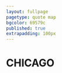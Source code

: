 ```yaml
---
layout: fullpage
pagetype: quote map
bgcolor: 69579c
published: true
extrapadding: 100px
---
```


<!-- <div class="mapstage"></div> -->

# CHICAGO
